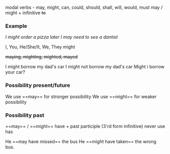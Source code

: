 modal verbs - may, might, can, could, should, shall, will, would, must
may / might + infinitive ~~to~~

### **Example**
*I might order a pizza later*
*I may need to see a dantist*

I, You, He/She/It, We, They might

~~maying, mighting, mighted, mayed~~

I might borrow my dad's car
I might not borrow my dad's car
Might i borrow your car?

### **Possibility** present/future
We use ==may== for stronger possibility
We use ==might== for weaker possibility

### Possibility past
==may== / ==might== have + past participle (3'rd form infinitive)
never use has

He ==may have missed== the bus
He ==might have taken== the wrong bus.